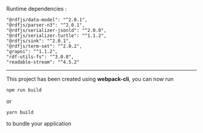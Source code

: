 Runtime dependencies :

    "@rdfjs/data-model": "^2.0.1",
    "@rdfjs/parser-n3": "^2.0.1",
    "@rdfjs/serializer-jsonld": "^2.0.0",
    "@rdfjs/serializer-turtle": "^1.1.2",
    "@rdfjs/sink": "^2.0.1",
    "@rdfjs/term-set": "^2.0.2",
    "grapoi": "^1.1.2",
    "rdf-utils-fs": "^3.0.0",
    "readable-stream": "^4.5.2"

---

This project has been created using **webpack-cli**, you can now run

```
npm run build
```

or

```
yarn build
```

to bundle your application
